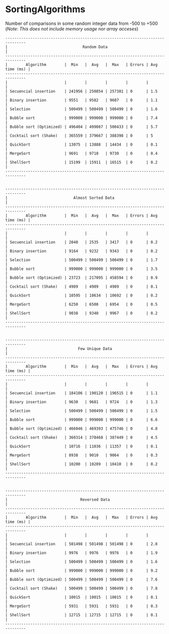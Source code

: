 # SortingAlgorithms

Number of comparisons in some random integer data from -500 to +500 (_Note: This does not include memory usage nor array acceses_)

    -------------------------------------------------------------------------------
    |                                 Random Data                                 |
    -------------------------------------------------------------------------------
    |        Algorithm        |  Min   |  Avg   |  Max   | Errors | Avg time (ms) |
    -------------------------------------------------------------------------------
    |                         |        |        |        |        |               |
    | Secuencial insertion    | 241956 | 250854 | 257381 | 0      | 1.5           |
    | Binary insertion        | 9551   | 9582   | 9607   | 0      | 1.1           |
    | Selection               | 500499 | 500499 | 500499 | 0      | 1.6           |
    | Bubble sort             | 999000 | 999000 | 999000 | 0      | 7.4           |
    | Bubble sort (Optimized) | 496404 | 499087 | 500433 | 0      | 5.7           |
    | Cocktail sort (Shake)   | 365559 | 379667 | 388398 | 0      | 5             |
    | QuickSort               | 13075  | 13888  | 14434  | 0      | 0.1           |
    | MergeSort               | 9691   | 9710   | 9730   | 0      | 0.4           |
    | ShellSort               | 15199  | 15911  | 16515  | 0      | 0.2           |
    -------------------------------------------------------------------------------
  
  
    -------------------------------------------------------------------------------
    |                             Almost Sorted Data                              |
    -------------------------------------------------------------------------------
    |        Algorithm        |  Min   |  Avg   |  Max   | Errors | Avg time (ms) |
    -------------------------------------------------------------------------------
    |                         |        |        |        |        |               |
    | Secuencial insertion    | 2040   | 2535   | 3417   | 0      | 0.2           |
    | Binary insertion        | 9164   | 9232   | 9343   | 0      | 0.2           |
    | Selection               | 500499 | 500499 | 500499 | 0      | 1.7           |
    | Bubble sort             | 999000 | 999000 | 999000 | 0      | 3.5           |
    | Bubble sort (Optimized) | 23723  | 217095 | 458594 | 0      | 0.9           |
    | Cocktail sort (Shake)   | 4989   | 4989   | 4989   | 0      | 0.1           |
    | QuickSort               | 10595  | 10634  | 10692  | 0      | 0.2           |
    | MergeSort               | 6250   | 6508   | 6954   | 0      | 0.5           |
    | ShellSort               | 9038   | 9340   | 9967   | 0      | 0.2           |
    -------------------------------------------------------------------------------
  
  
    -------------------------------------------------------------------------------
    |                               Few Unique Data                               |
    -------------------------------------------------------------------------------
    |        Algorithm        |  Min   |  Avg   |  Max   | Errors | Avg time (ms) |
    -------------------------------------------------------------------------------
    |                         |        |        |        |        |               |
    | Secuencial insertion    | 184106 | 190120 | 196515 | 0      | 1.1           |
    | Binary insertion        | 9630   | 9681   | 9724   | 0      | 1.3           |
    | Selection               | 500499 | 500499 | 500499 | 0      | 1.5           |
    | Bubble sort             | 999000 | 999000 | 999000 | 0      | 6.6           |
    | Bubble sort (Optimized) | 466046 | 469393 | 475746 | 0      | 4.8           |
    | Cocktail sort (Shake)   | 360314 | 378468 | 387449 | 0      | 4.5           |
    | QuickSort               | 10716  | 11036  | 11357  | 0      | 0.1           |
    | MergeSort               | 8938   | 9010   | 9064   | 0      | 0.3           |
    | ShellSort               | 10200  | 10289  | 10410  | 0      | 0.2           |
    -------------------------------------------------------------------------------
  
  
    -------------------------------------------------------------------------------
    |                                Reversed Data                                |
    -------------------------------------------------------------------------------
    |        Algorithm        |  Min   |  Avg   |  Max   | Errors | Avg time (ms) |
    -------------------------------------------------------------------------------
    |                         |        |        |        |        |               |
    | Secuencial insertion    | 501498 | 501498 | 501498 | 0      | 2.8           |
    | Binary insertion        | 9976   | 9976   | 9976   | 0      | 1.9           |
    | Selection               | 500499 | 500499 | 500499 | 0      | 1.6           |
    | Bubble sort             | 999000 | 999000 | 999000 | 0      | 9.2           |
    | Bubble sort (Optimized) | 500499 | 500499 | 500499 | 0      | 7.6           |
    | Cocktail sort (Shake)   | 500499 | 500499 | 500499 | 0      | 7.8           |
    | QuickSort               | 10015  | 10015  | 10015  | 0      | 0.1           |
    | MergeSort               | 5931   | 5931   | 5931   | 0      | 0.3           |
    | ShellSort               | 12715  | 12715  | 12715  | 0      | 0.1           |
    -------------------------------------------------------------------------------

